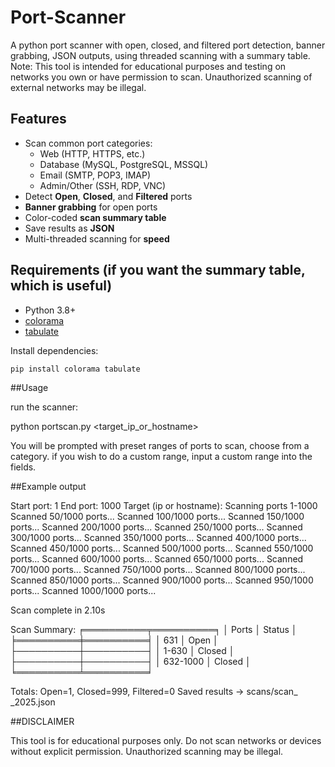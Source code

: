 # Port-Scanner
A python port scanner with open, closed, and filtered port detection, banner grabbing, JSON outputs, using threaded scanning with a summary table. Note: This tool is intended for educational purposes and testing on networks you own or have permission to scan. Unauthorized scanning of external networks may be illegal.

## Features

- Scan common port categories:  
  - Web (HTTP, HTTPS, etc.)  
  - Database (MySQL, PostgreSQL, MSSQL)  
  - Email (SMTP, POP3, IMAP)  
  - Admin/Other (SSH, RDP, VNC)  
- Detect **Open**, **Closed**, and **Filtered** ports  
- **Banner grabbing** for open ports  
- Color-coded **scan summary table**  
- Save results as **JSON**  
- Multi-threaded scanning for **speed**

## Requirements (if you want the summary table, which is useful)

- Python 3.8+  
- [colorama](https://pypi.org/project/colorama/)  
- [tabulate](https://pypi.org/project/tabulate/)  

Install dependencies:

```bash
pip install colorama tabulate
```


##Usage

run the scanner:

python portscan.py <target_ip_or_hostname>

You will be prompted with preset ranges of ports to scan, choose from a category.
if you wish to do a custom range, input a custom range into the fields.



##Example output

Start port: 1
End port: 1000
Target (ip or hostname): 
Scanning ports 1-1000
Scanned 50/1000 ports...
Scanned 100/1000 ports...
Scanned 150/1000 ports...
Scanned 200/1000 ports...
Scanned 250/1000 ports...
Scanned 300/1000 ports...
Scanned 350/1000 ports...
Scanned 400/1000 ports...
Scanned 450/1000 ports...
Scanned 500/1000 ports...
Scanned 550/1000 ports...
Scanned 600/1000 ports...
Scanned 650/1000 ports...
Scanned 700/1000 ports...
Scanned 750/1000 ports...
Scanned 800/1000 ports...
Scanned 850/1000 ports...
Scanned 900/1000 ports...
Scanned 950/1000 ports...
Scanned 1000/1000 ports...

Scan complete in 2.10s

Scan Summary:
╒══════════╤══════════╕
│ Ports    │ Status   │
╞══════════╪══════════╡
│ 631      │ Open     │
├──────────┼──────────┤
│ 1-630    │ Closed   │
├──────────┼──────────┤
│ 632-1000 │ Closed   │
╘══════════╧══════════╛

Totals: Open=1, Closed=999, Filtered=0
Saved results -> scans/scan_ _2025.json


##DISCLAIMER

This tool is for educational purposes only. Do not scan networks or devices without explicit permission. Unauthorized scanning may be illegal.
